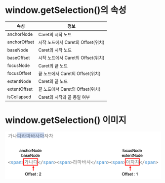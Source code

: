 # window.getSelection()의 속성

| 속성 | 정보 |
| --- | --- |
| anchorNode | Caret의 시작 노드 |
| anchorOffset | 시작 노드에서 Caret의 Offset(위치) |
| baseNode | Caret의 시작 노드 |
| baseOffset | 시작 노드에서 Caret의 Offset(위치) |
| focusNode | Caret의 끝 노드 |
| focusOffset | 끝 노드에서 Caret의 Offset(위치) |
| extentNode | Caret의 끝 노드 |
| extentOffset | 끝 노드에서 Caret의 Offset(위치) |
| isCollapsed | Caret의 시작과 끝 동일 여부 |

# window.getSelection() 이미지
![caret_img](./img1.png)
